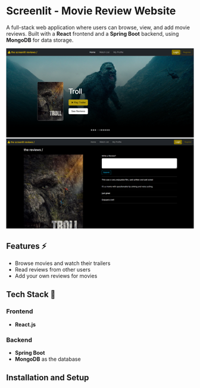 # Screenlit - Movie Review Website

A full-stack web application where users can browse, view, and add movie reviews. Built with a **React** frontend and a **Spring Boot** backend, using **MongoDB** for data storage.

![Landing Page](./screenshots/landing.png)
![Reviews Page](./screenshots/reviews.png)

## Features ⚡

- Browse movies and watch their trailers
- Read reviews from other users
- Add your own reviews for movies

## Tech Stack 🔨

### Frontend
- **React.js**

### Backend
- **Spring Boot**
- **MongoDB** as the database

## Installation and Setup
